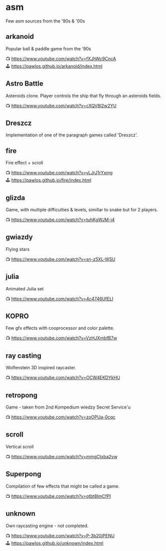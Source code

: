 # asm
Few asm sources from the '90s &amp; '00s


## arkanoid ##
Popular ball & paddle game from the '90s

📺 https://www.youtube.com/watch?v=fXJhWc9CncA \
🕹 https://pawlos.github.io/arkanoid/index.html

## Astro Battle ##
Asteroids clone. Player controls the ship that fly through an asteroids fields.

📺 https://www.youtube.com/watch?v=cXQV8l2w2YU

## Dreszcz ##
Implementation of one of the paragraph games called 'Dreszcz'.

## fire ##
Fire effect + scroll

📺 https://www.youtube.com/watch?v=yLJrJ1rYxmg \
🕹 https://pawlos.github.io/fire/index.html


## glizda ##
Game, with multiple difficulties & levels, simillar to snake but for 2 players.

📺 https://www.youtube.com/watch?v=tuhKgWJM-j4


## gwiazdy ##
Flying stars

📺 https://www.youtube.com/watch?v=sn-z5XL-WSU


## julia ##
Animated Julia set

📺 https://www.youtube.com/watch?v=4c4746UfELI


## KOPRO ##
Few gfx effects with cooprocessor and color palette.

📺 https://www.youtube.com/watch?v=VzHJXmbfB7w


## ray casting ##
Wolfenstein 3D inspired raycaster.

📺 https://www.youtube.com/watch?v=OCW4EKDYkHU


## retropong ##
Game - taken from 2nd Kompedium wiedzy Secret Service'u 

📺 https://www.youtube.com/watch?v=zoOPUa-0cqc


## scroll ##
Vertical scroll

📺 https://www.youtube.com/watch?v=mmgCtxba2vw


## Superpong ##
Compilation of few effects that might be called a game.

📺 https://www.youtube.com/watch?v=otbt8ImCfPI


## unknown ##
Own raycasting engine - not completed.

📺 https://www.youtube.com/watch?v=P-3b20jPENU \
🕹 https://pawlos.github.io/unknown/index.html
